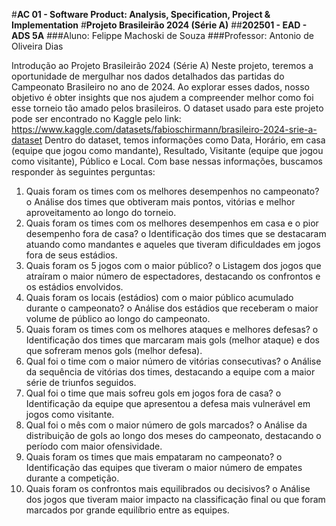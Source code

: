 #**AC 01 - Software Product: Analysis, Specification, Project & Implementation**
#**Projeto Brasileirão 2024 (Série A)**
##**202501 - EAD - ADS 5A**
###Aluno: Felippe Machoski de Souza
###Professor: Antonio de Oliveira Dias

Introdução ao Projeto Brasileirão 2024 (Série A)
Neste projeto, teremos a oportunidade de mergulhar nos dados detalhados das partidas do Campeonato Brasileiro no ano de 2024. Ao explorar esses dados, nosso objetivo é obter insights que nos ajudem a compreender melhor como foi esse torneio tão amado pelos brasileiros. O dataset usado para este projeto pode ser encontrado no Kaggle pelo link: https://www.kaggle.com/datasets/fabioschirmann/brasileiro-2024-srie-a-dataset
Dentro do dataset, temos informações como Data, Horário, em casa (equipe que jogou como mandante), Resultado, Visitante (equipe que jogou como visitante), Público e Local. Com base nessas informações, buscamos responder às seguintes perguntas:
1.	Quais foram os times com os melhores desempenhos no campeonato?
o	Análise dos times que obtiveram mais pontos, vitórias e melhor aproveitamento ao longo do torneio.
2.	Quais foram os times com os melhores desempenhos em casa e o pior desempenho fora de casa?
o	Identificação dos times que se destacaram atuando como mandantes e aqueles que tiveram dificuldades em jogos fora de seus estádios.
3.	Quais foram os 5 jogos com o maior público?
o	Listagem dos jogos que atraíram o maior número de espectadores, destacando os confrontos e os estádios envolvidos.
4.	Quais foram os locais (estádios) com o maior público acumulado durante o campeonato?
o	Análise dos estádios que receberam o maior volume de público ao longo do campeonato.
5.	Quais foram os times com os melhores ataques e melhores defesas?
o	Identificação dos times que marcaram mais gols (melhor ataque) e dos que sofreram menos gols (melhor defesa).
6.	Qual foi o time com o maior número de vitórias consecutivas?
o	Análise da sequência de vitórias dos times, destacando a equipe com a maior série de triunfos seguidos.
7.	Qual foi o time que mais sofreu gols em jogos fora de casa?
o	Identificação da equipe que apresentou a defesa mais vulnerável em jogos como visitante.
8.	Qual foi o mês com o maior número de gols marcados?
o	Análise da distribuição de gols ao longo dos meses do campeonato, destacando o período com maior ofensividade.
9.	Quais foram os times que mais empataram no campeonato?
o	Identificação das equipes que tiveram o maior número de empates durante a competição.
10.	Quais foram os confrontos mais equilibrados ou decisivos?
o	Análise dos jogos que tiveram maior impacto na classificação final ou que foram marcados por grande equilíbrio entre as equipes.

